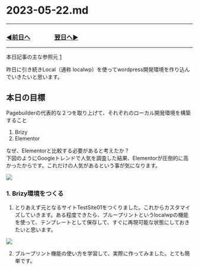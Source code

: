 # 2023-05-22.md
---
### [◀️前日へ](https://github.com/yuasys/chatty-journal/blob/main/2023/05/2023-05-21.md)&emsp;&emsp;&emsp;&emsp;[翌日へ▶️](https://github.com/yuasys/chatty-journal/blob/main/2023/05/2023-05-23.md)
---

本日記事の主な参照元 [1](https://hackmd.io/@yuasys/SJFHUeuS2)   

昨日に引き続きLocal（通称 localwp）を使ってwordpress開発環境を作り込んでいきたいと思います。

## 本日の目標

Pagebuilderの代表的な２つを取り上げて、それぞれのローカル開発環境を構築すること  

1. Brizy
2. Elementor

なぜ、Elementorと比較する必要があると考えたか？  
下図のようにGoogleトレンドで人気を調査した結果、Elementorが圧倒的に高かったからです。これだけの人気があるという事が気になります。

![](https://hackmd.io/_uploads/ByRb9zur3.png)



### 1. Brizy環境をつくる

1. とりあえず元となるサイトTestSite01をつくりました。これからカスタマイズしていきます。ある程度できたら、ブループリントというlocalwpの機能を使って、テンプレートとして保存して、すぐに再現可能な状態にしておきたいと思います。

![](https://hackmd.io/_uploads/r1Gxnlur2.png)


2. ブループリント機能の使い方を学習して、実際に作ってみました。とても簡単です。
